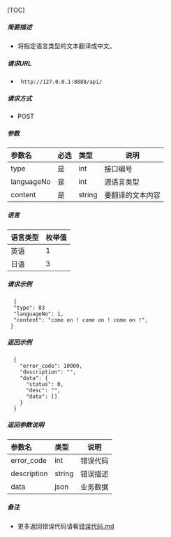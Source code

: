 [TOC]

##### 简要描述

- 将指定语言类型的文本翻译成中文。

##### 请求URL

- ` http://127.0.0.1:8888/api/`

##### 请求方式

- POST

##### 参数

| 参数名        | 必选 | 类型     | 说明       |   
|:-----------|:---|:-------|----------|   
| type       | 是  | int    | 接口编号     |   
| languageNo | 是  | int    | 源语言类型    |   
| content    | 是  | string | 要翻译的文本内容 |   

##### 语言

| 语言类型 | 枚举值 |   
|:-----|:----|   
| 英语   | 1   |   
| 日语   | 3   |   

##### 请求示例

```
  {
  "type": 83
  "languageNo": 1,
  "content": "come on ! come on ! come on !",
 }
```

##### 返回示例

``` 
  {
    "error_code": 10000,
    "description": "",
    "data": {
      "status": 0,
      "desc": "",
      "data": []
    }
  }
```

##### 返回参数说明

| 参数名         | 类型     | 说明   |   
|:------------|:-------|------|   
| error_code  | int    | 错误代码 |   
| description | string | 错误描述 |   
| data        | json   | 业务数据 |   

##### 备注

- 更多返回错误代码请看[错误代码.md](../错误代码.md)







